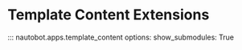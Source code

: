 # Template Content Extensions

::: nautobot.apps.template_content
    options:
        show_submodules: True
